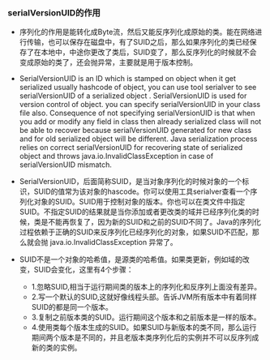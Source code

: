 ### serialVersionUID的作用

* 序列化的作用是能转化成Byte流，然后又能反序列化成原始的类。能在网络进行传输，也可以保存在磁盘中，有了SUID之后，那么如果序列化的类已经保存了在本地中，中途你更改了类后，SUID变了，那么反序列化的时候就不会变成原始的类了，还会抛异常，主要就是用于版本控制。

* SerialVersionUID is an ID which is stamped on object when it get serialized usually hashcode of object, you can use tool serialver to see serialVersionUID of a serialized object . SerialVersionUID is used for version control of object. you can specify serialVersionUID in your class file also. Consequence of not specifying serialVersionUID is that when you add or modify any field in class then already serialized class will not be able to recover because serialVersionUID generated for new class and for old serialized object will be different. Java serialization process relies on correct serialVersionUID for recovering state of serialized object and throws java.io.InvalidClassException in case of serialVersionUID mismatch.

* SerialVersionUID，后面简称SUID，是当对象序列化的时候对象的一个标识，SUID的值常为该对象的hascode。你可以使用工具serialver查看一个序列化对象的SUID。SUID用于控制对象的版本。你也可以在类文件中指定SUID。不指定SUID的结果就是当你添加或者更改类的域并已经序列化类的时候，类是不能再恢复了，因为新的SUID和之前的SUID不同了。Java的序列化过程依赖于正确的SUID来反序列化已经序列化的对象，如果SUID不匹配，那么就会抛 java.io.InvalidClassException 异常了。

* SUID不是一个对象的哈希值，是源类的哈希值。如果类更新，例如域的改变，SUID会变化，这里有4个步骤：
    *  1.忽略SUID,相当于运行期间类的版本上的序列化和反序列上面没有差异。
    *  2.写一个默认的SUID,这就好像线程头部。告诉JVM所有版本中有着同样SUID的都是同一个版本。
    *  3.复制之前版本类的SUID。运行期间这个版本和之前版本是一样的版本。
    *  4.使用类每个版本生成的SUID。如果SUID与新版本的类不同，那么运行期间两个版本是不同的，并且老版本类序列化后的实例并不可以反序列成新的类的实例。
